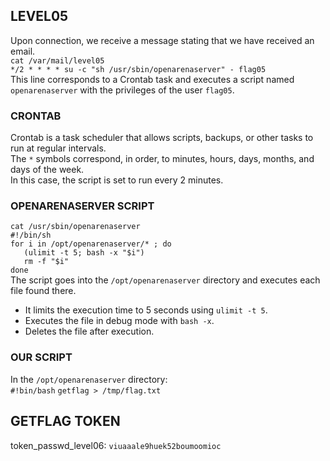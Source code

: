 ## LEVEL05  
  
Upon connection, we receive a message stating that we have received an email.  
`cat /var/mail/level05`  
`*/2 * * * * su -c "sh /usr/sbin/openarenaserver" - flag05`  
This line corresponds to a Crontab task and executes a script named `openarenaserver` with the privileges of the user `flag05`.  
  
### CRONTAB  
Crontab is a task scheduler that allows scripts, backups, or other tasks to run at regular intervals.  
The `*` symbols correspond, in order, to minutes, hours, days, months, and days of the week.  
In this case, the script is set to run every 2 minutes.  
  
### OPENARENASERVER SCRIPT  
`cat /usr/sbin/openarenaserver`  
`#!/bin/sh`  
`for i in /opt/openarenaserver/* ; do`  
`	(ulimit -t 5; bash -x "$i")`  
`	rm -f "$i"`  
`done`  
The script goes into the `/opt/openarenaserver` directory and executes each file found there.  
- It limits the execution time to 5 seconds using `ulimit -t 5`.  
- Executes the file in debug mode with `bash -x`.  
- Deletes the file after execution.  
  
### OUR SCRIPT  
In the `/opt/openarenaserver` directory:  
`#!bin/bash`
`getflag > /tmp/flag.txt`
  
## GETFLAG TOKEN   
token_passwd_level06: `viuaaale9huek52boumoomioc`  